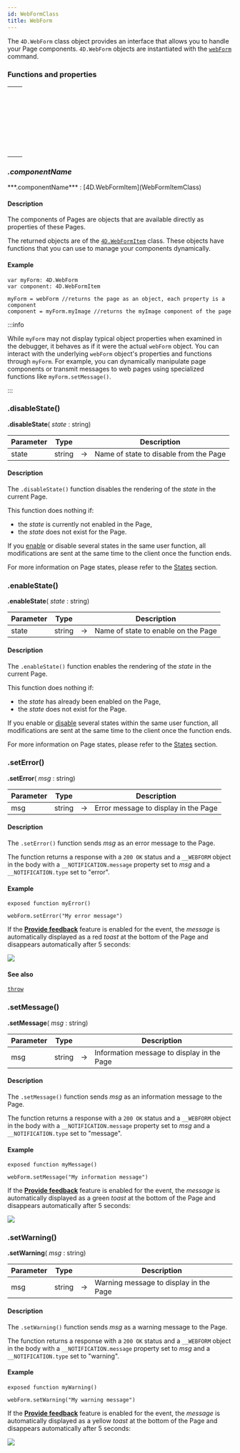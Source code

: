 ```yaml
---
id: WebFormClass
title: WebForm
---
```



The `4D.WebForm` class object provides an interface that allows you to handle your Page components. `4D.WebForm` objects are instantiated with the [`webForm`](commands/webForm) command.




### Functions and properties

||
|---|
|[<!-- INCLUDE #WebFormClass.componentName.Syntax -->](#componentname)&nbsp;&nbsp;&nbsp;&nbsp;<!-- INCLUDE #WebFormClass.componentName.Summary -->|
|[<!-- INCLUDE #WebFormClass.disableState().Syntax -->](#disablestate)&nbsp;&nbsp;&nbsp;&nbsp;<!-- INCLUDE #WebFormClass.disableState().Summary -->|
|[<!-- INCLUDE #WebFormClass.enableState().Syntax -->](#enablestate)&nbsp;&nbsp;&nbsp;&nbsp;<!-- INCLUDE #WebFormClass.enableState().Summary -->|
|[<!-- INCLUDE #WebFormClass.setError().Syntax -->](#seterror)&nbsp;&nbsp;&nbsp;&nbsp;<!-- INCLUDE #WebFormClass.setError().Summary -->|
|[<!-- INCLUDE #WebFormClass.setMessage().Syntax -->](#setmessage)&nbsp;&nbsp;&nbsp;&nbsp;<!-- INCLUDE #WebFormClass.setMessage().Summary -->|
|[<!-- INCLUDE #WebFormClass.setWarning().Syntax -->](#setwarning)&nbsp;&nbsp;&nbsp;&nbsp;<!-- INCLUDE #WebFormClass.setWarning().Summary -->|





### *.componentName*

<!-- REF #WebFormClass.componentName.Syntax -->***.componentName*** : [4D.WebFormItem](WebFormItemClass)<!-- END REF -->

#### Description

The components of Pages are <!-- REF #WebFormClass.componentName.Summary -->objects that are available directly as properties<!-- END REF --> of these Pages.

The returned objects are of the [`4D.WebFormItem`](WebFormItemClass) class. These objects have functions that you can use to manage your components dynamically.


#### Example

```qs
var myForm: 4D.WebForm
var component: 4D.WebFormItem

myForm = webForm //returns the page as an object, each property is a component
component = myForm.myImage //returns the myImage component of the page

```

:::info

While `myForm` may not display typical object properties when examined in the debugger, it behaves as if it were the actual `webForm` object. You can interact with the underlying `webForm` object's properties and functions through `myForm`. For example, you can dynamically manipulate page components or transmit messages to web pages using specialized functions like `myForm.setMessage()`.

:::


### .disableState()

<!-- REF #WebFormClass.disableState().Syntax -->
**.disableState**( *state* : string)<!-- END REF -->

<!-- REF #WebFormClass.disableState().Params -->
|Parameter|Type||Description|
|---------|--- |:---:|------|
|state|string|->|Name of state to disable from the Page|
<!-- END REF -->

#### Description

The `.disableState()` function <!-- REF #WebFormClass.disableState().Summary -->disables the rendering of the *state* in the current Page<!-- END REF -->.

This function does nothing if:
- the *state* is currently not enabled in the Page,
- the *state* does not exist for the Page.

If you [enable](#enablestate) or disable several states in the same user function, all modifications are sent at the same time to the client once the function ends.

For more information on Page states, please refer to the [States](../studio/pageLoaders/states.md) section.




### .enableState()

<!-- REF #WebFormClass.enableState().Syntax -->
**.enableState**( *state* : string)<!-- END REF -->

<!-- REF #WebFormClass.enableState().Params -->
|Parameter|Type||Description|
|---------|--- |:---:|------|
|state|string|->|Name of state to enable on the Page|
<!-- END REF -->

#### Description

The `.enableState()` function <!-- REF #WebFormClass.enableState().Summary -->enables the rendering of the *state* in the current Page<!-- END REF -->.

This function does nothing if:
- the *state* has already been enabled on the Page,
- the *state* does not exist for the Page.

If you enable or [disable](#disablestate) several states within the same user function, all modifications are sent at the same time to the client once the function ends.

For more information on Page states, please refer to the [States](../studio/pageLoaders/states.md) section.




### .setError()

<!-- REF #WebFormClass.setError().Syntax -->
**.setError**( *msg* : string)<!-- END REF -->

<!-- REF #WebFormClass.setError().Params -->
|Parameter|Type||Description|
|---------|--- |:---:|------|
|msg|string|->|Error message to display in the Page|
<!-- END REF -->

#### Description

The `.setError()` function  <!-- REF #WebFormClass.setError().Summary -->sends *msg* as an error message to the Page<!-- END REF -->.

The function returns a response with a `200 OK` status and a `__WEBFORM` object in the body with a `__NOTIFICATION.message` property set to *msg* and a `__NOTIFICATION.type` set to "error".



#### Example

```qs
exposed function myError()

webForm.setError("My error message")

```

If the [**Provide feedback**](../studio/pageLoaders/events#providing-feedback) feature is enabled for the event, the *message* is automatically displayed as a red *toast* at the bottom of the Page and disappears automatically after 5 seconds:

![](img/message-error.png)


#### See also

[`throw`](commands/throw.md)


### .setMessage()

<!-- REF #WebFormClass.setMessage().Syntax -->
**.setMessage**( *msg* : string)<!-- END REF -->

<!-- REF #WebFormClass.setMessage().Params -->
|Parameter|Type||Description|
|---------|--- |:---:|------|
|msg|string|->|Information message to display in the Page|
<!-- END REF -->

#### Description

The `.setMessage()` function  <!-- REF #WebFormClass.setMessage().Summary -->sends *msg* as an information message to the Page<!-- END REF -->.

The function returns a response with a `200 OK` status and a `__WEBFORM` object in the body with a `__NOTIFICATION.message` property set to *msg* and a `__NOTIFICATION.type` set to "message".



#### Example

```qs
exposed function myMessage()

webForm.setMessage("My information message")

```

If the [**Provide feedback**](../studio/pageLoaders/events#providing-feedback) feature is enabled for the event, the *message* is automatically displayed as a green *toast* at the bottom of the Page and disappears automatically after 5 seconds:

![](img/message-info.png)


### .setWarning()

<!-- REF #WebFormClass.setWarning().Syntax -->
**.setWarning**( *msg* : string)<!-- END REF -->

<!-- REF #WebFormClass.setWarning().Params -->
|Parameter|Type||Description|
|---------|--- |:---:|------|
|msg|string|->|Warning message to display in the Page|
<!-- END REF -->

#### Description

The `.setWarning()` function  <!-- REF #WebFormClass.setWarning().Summary -->sends *msg* as a warning message to the Page<!-- END REF -->.

The function returns a response with a `200 OK` status and a `__WEBFORM` object in the body with a `__NOTIFICATION.message` property set to *msg* and a `__NOTIFICATION.type` set to "warning".



#### Example

```qs
exposed function myWarning()

webForm.setWarning("My warning message")

```

If the [**Provide feedback**](../studio/pageLoaders/events#providing-feedback) feature is enabled for the event, the *message* is automatically displayed as a yellow *toast* at the bottom of the Page and disappears automatically after 5 seconds:

![](img/message-warning.png)
